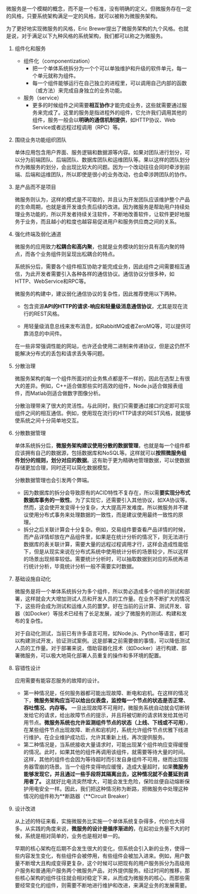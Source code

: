 微服务是一个模糊的概念，而不是一个标准，没有明确的定义。但微服务存在一定的风格，只要系统架构满足一定的风格，就可以被称为微服务架构。

为了更好地实现微服务的风格，Eric Brewer提出了微服务架构的九个风格。也就是说，对于满足以下九种风格的系统架构，我们都可以称之为微服务。

1. 组件化和服务

	- 组件化（componentization）
		- 把一个单体系统拆分为一个个可以单独维护和升级的软件单元，每一个单元就称为组件。
		- 每一个组件能够运行在自己独立的进程里，可以调用自己内部的函数（或方法）来完成自身独立的业务功能。
	- 服务（service）
		- 更多的时候组件之间需要**相互协作**才能完成业务，这些就需要通过服务来完成了。这里的服务是指进程外的组件，它允许我们调用其他的组件，服务一般会以**明确的通信机制提供**，如HTTP协议、Web Service或者远程过程调用（RPC）等。

2. 围绕业务功能组织团队

	单体应用包含用户界面、服务逻辑和数据源等内容。如果对团队进行划分，可以分为前端团队、后端团队、数据库团队和运维团队等。果以这样的团队划分作为微服务的划分，会出现比较大的问题。因为一个改动往往会同时牵涉到前端、后端和运维团队，所以即使是很小的业务改动，也会牵涉跨团队的协作。
	
3. 是产品而不是项目

	微服务则认为，这样的模式是不可取的，并且认为开发团队应该维护整个产品的生命周期，也就是谁开发谁负责后续的改进。因为微服务是帮助用户持续处理业务功能的，所以开发者持续关注软件，不断地改善软件，让软件更好地服务于业务，而且越小的粒度也越容易促进用户和服务供应商之间的关系。
	
4. 强化终端及弱化通道

	微服务的应用致力**松耦合和高内聚**，也就是业务模块的划分具有高内聚的特点，而各个业务组件则呈现出松耦合的特点。
	
	系统拆分后，需要各个组件相互协助才能完成业务，因此组件之间需要相互通信，为此开发者需要引入各种各样的通信协议。通信协议分很多种，如HTTP、WebService和RPC等。
	
	微服务的构建中，建议弱化通信协议的复杂性，因此推荐使用以下两种。

	- 包含资源**API的HTTP的请求-响应和轻量级消息通信协议**，尤其是现在流行的REST风格。
	
	- 用轻量级消息总线来发布消息，如RabbitMQ或者ZeroMQ等，可以提供可靠消息的中间件。

	在一些非常强调性能的网站，也许还会使用二进制来传递协议，但是这仍然不能解决分布式的丢包和请求丢失等问题。

5. 分散治理

	微服务架构的每一个组件所面对的业务焦点都是不一样的，因此在选型上有很大的差异。例如，C++适合做那些实时高效的组件，Node.js适合做报表组件，而Matlab则适合做数字图像分析。

	分散治理带来了很大的灵活性。与此同时，我们只需要通过接口约定即可实现组件之间的相互通信。例如，使用现在流行的HTTP请求的REST风格，就能够使系统之间十分简单地交互。

6. 分散数据管理

	单体系统拆分后，**微服务架构建议使用分散的数据管理**，也就是每一个组件都应该拥有自己的数据源，包括数据库和NoSQL等。这样就可以**按照微服务组件划分的规则，划分对应的数据**。这有助于更为精确地管理数据，可以使数据存储更加合理，同时还可以简化数据模型。

	分散数据管理也会引发两个弊端。
	- 因为数据库的拆分会导致原有的ACID特性不复存在，所以需**要实现分布式数据库事务的一致性**。为了实现它，还需要引入其他协议，如XA协议等。然而，这会使开发变得十分复杂，大大提高开发难度。所以微服务并不建议使用分布式事务来处理数据的一致性，而是建议使用最终一致性的原理。
	- 拆分之后关联计算会十分复杂。例如，交易组件要查看产品详情的时候，而产品详情却放在产品组件里，如果是在统计分析的情况下，则无法进行数据库的表关联计算，需要大量的远程过程调用才行，这样会造成性能低下，但是从现实来说在分布式系统中使用统计分析的场景较少，所以这样的场景出现频率较低。需要统计分析时，可以抽取数据到对应的系统再进行统计分析，毕竟统计分析一般不需要实时数据。

7. 基础设施自动化

	微服务是将一个单体系统拆分为多个组件，所以势必造成多个组件的测试和部署，这样就会大大增加测试人员和开发人员的工作量。在业务不断扩大的情况下，这些将会成为测试和运维人员的噩梦。好在当前的云计算、测试开发、容器（如Docker）等技术已经有了长足发展，减少了微服务的测试、构建和发布的复杂性。

	对于自动化测试，当前已有许多语言可用，如Node.js、Python等语言，都可以构建测试开发，验证测试案例。这是部署之前需要做的事情，可以降低测试人员的工作量。对于部署来说，借助容器化技术（如Docker）进行构建、部署微服务，可以极大地简化部署人员重复的操作和多环境的配置。

8. 容错性设计

	应用需要有能容忍服务的故障的设计。

	- 第一种情况是，任何服务器都可能出现故障、断电和宕机。在这样的情况下，**微服务架构应当可以给出仪表盘，监控每一个节点的状态是否正常、吞吐情况、内存等。** 一旦出现故障不可用时，微服务系统自动就会切断转发给它的请求，给出故障节点的提示，并且将被切断的请求转发给其他可用节点。**微服务系统也允许监测组件节点的状态（上线、下线或不可用）**，在某些组件节点出现故障、断点和宕机时，系统允许组件节点优雅下线进行维护。在企业维护成功后，允许其重新上线，再次提供服务。
	- 第二种情况是，当系统接收大量请求时，可能出现某个组件响应变得缓慢的情况。此时，如果其他的组件再调用该组件，就需要等待大量的时间。这样，其他的组件也会因为等待超时而引发自身组件不可用，继而出现服务器雪崩的场景。当一个组件变得响应缓慢，造成大量超时，如果**微服务能够发现它，并且通过一些手段将其隔离出去，这种情况就不会蔓延到调用者了。** 这就好比电流突然增大，可能会发生危险，保险丝便自动熔断保护用电安全一样。因此，我们把这种情况称为断路，把微服务中处理这种情况的组件称为**断路器（**Circuit Breaker）

9. 设计改进

	从上述的特征来看，实施微服务比实施一个单体系统复杂得多，代价也大得多。从实践的角度来说，**微服务的设计是循序渐进的**，在起初业务量不大的时候，系统是相对简单的，业务也是相对单一的。

	早期的核心架构在后期不会发生很大的变化，但系统会引入新的业务，使得一些内容发生变化，有些组件会被停用，有些组件会被加入进来。例如，用户数量不断增大且构成变得更复杂，这个时候可以把现有的用户服务拆分为高级用户服务和普通用户服务两个微服务产品，对外提供服务。经过时间的推移，那些核心架构的组件往往就会相对稳定下来，从而成为微服务的核心。而那些需要经常变化的组件，则需要不断地进行维护和改进，来满足业务的发展需要。